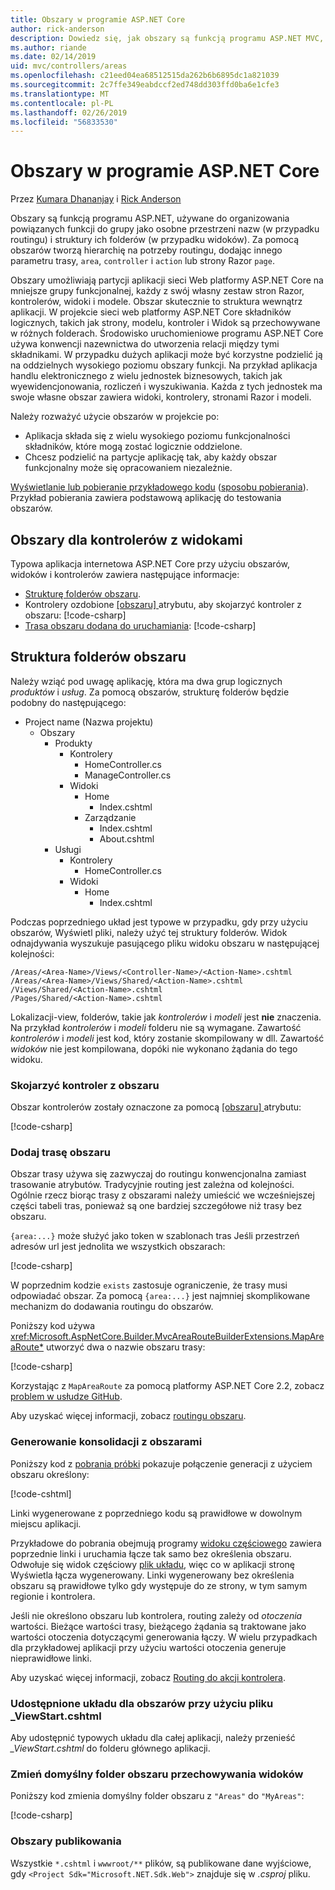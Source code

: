 ```yaml
---
title: Obszary w programie ASP.NET Core
author: rick-anderson
description: Dowiedz się, jak obszary są funkcją programu ASP.NET MVC, używane do organizowania powiązanych funkcji do grupy jako osobne przestrzeni nazw (w przypadku routingu) i struktury ich folderów (w przypadku widoków).
ms.author: riande
ms.date: 02/14/2019
uid: mvc/controllers/areas
ms.openlocfilehash: c21eed04ea68512515da262b6b6895dc1a821039
ms.sourcegitcommit: 2c7ffe349eabdccf2ed748dd303ffd0ba6e1cfe3
ms.translationtype: MT
ms.contentlocale: pl-PL
ms.lasthandoff: 02/26/2019
ms.locfileid: "56833530"
---
```

# <a name="areas-in-aspnet-core"></a>Obszary w programie ASP.NET Core

Przez [Kumara Dhananjay](https://twitter.com/debug_mode) i [Rick Anderson](https://twitter.com/RickAndMSFT)

Obszary są funkcją programu ASP.NET, używane do organizowania powiązanych funkcji do grupy jako osobne przestrzeni nazw (w przypadku routingu) i struktury ich folderów (w przypadku widoków). Za pomocą obszarów tworzą hierarchię na potrzeby routingu, dodając innego parametru trasy, `area`, `controller` i `action` lub strony Razor `page`.

Obszary umożliwiają partycji aplikacji sieci Web platformy ASP.NET Core na mniejsze grupy funkcjonalnej, każdy z swój własny zestaw stron Razor, kontrolerów, widoki i modele. Obszar skutecznie to struktura wewnątrz aplikacji. W projekcie sieci web platformy ASP.NET Core składników logicznych, takich jak strony, modelu, kontroler i Widok są przechowywane w różnych folderach. Środowisko uruchomieniowe programu ASP.NET Core używa konwencji nazewnictwa do utworzenia relacji między tymi składnikami. W przypadku dużych aplikacji może być korzystne podzielić ją na oddzielnych wysokiego poziomu obszary funkcji. Na przykład aplikacja handlu elektronicznego z wielu jednostek biznesowych, takich jak wyewidencjonowania, rozliczeń i wyszukiwania. Każda z tych jednostek ma swoje własne obszar zawiera widoki, kontrolery, stronami Razor i modeli.

Należy rozważyć użycie obszarów w projekcie po:

* Aplikacja składa się z wielu wysokiego poziomu funkcjonalności składników, które mogą zostać logicznie oddzielone.
* Chcesz podzielić na partycje aplikację tak, aby każdy obszar funkcjonalny może się opracowaniem niezależnie.

[Wyświetlanie lub pobieranie przykładowego kodu](https://github.com/aspnet/Docs/tree/master/aspnetcore/mvc/controllers/areas/samples) ([sposobu pobierania](xref:index#how-to-download-a-sample)). Przykład pobierania zawiera podstawową aplikację do testowania obszarów.

## <a name="areas-for-controllers-with-views"></a>Obszary dla kontrolerów z widokami

Typowa aplikacja internetowa ASP.NET Core przy użyciu obszarów, widoków i kontrolerów zawiera następujące informacje:

* [Strukturę folderów obszaru](#area-folder-structure).
* Kontrolery ozdobione [ &lbrack;obszaru&rbrack; ](#attribute) atrybutu, aby skojarzyć kontroler z obszaru: [!code-csharp[](areas/samples/MVCareas/Areas/Products/Controllers/ManageController.cs?name=snippet2)]
* [Trasa obszaru dodana do uruchamiania](#add-area-route): [!code-csharp[](areas/samples/MVCareas/Startup.cs?name=snippet2&highlight=3-6)]

## <a name="area-folder-structure"></a>Struktura folderów obszaru
Należy wziąć pod uwagę aplikację, która ma dwa grup logicznych *produktów* i *usług*. Za pomocą obszarów, strukturę folderów będzie podobny do następującego:

* Project name (Nazwa projektu)
  * Obszary
    * Produkty
      * Kontrolery
        * HomeController.cs
        * ManageController.cs
      * Widoki
        * Home
          * Index.cshtml
        * Zarządzanie
          * Index.cshtml
          * About.cshtml
    * Usługi
      * Kontrolery
        * HomeController.cs
      * Widoki
        * Home
          * Index.cshtml

Podczas poprzedniego układ jest typowe w przypadku, gdy przy użyciu obszarów, Wyświetl pliki, należy użyć tej struktury folderów. Widok odnajdywania wyszukuje pasującego pliku widoku obszaru w następującej kolejności:

```text
/Areas/<Area-Name>/Views/<Controller-Name>/<Action-Name>.cshtml
/Areas/<Area-Name>/Views/Shared/<Action-Name>.cshtml
/Views/Shared/<Action-Name>.cshtml
/Pages/Shared/<Action-Name>.cshtml
   ```

Lokalizacji-view, folderów, takie jak *kontrolerów* i *modeli* jest **nie** znaczenia. Na przykład *kontrolerów* i *modeli* folderu nie są wymagane. Zawartość *kontrolerów* i *modeli* jest kod, który zostanie skompilowany w dll. Zawartość *widoków* nie jest kompilowana, dopóki nie wykonano żądania do tego widoku.

<!-- TODO review:
The content of the *Views* isn't compiled until a request to that view has been made.

What about precompiled views? 
 -->
<a name="attribute"></a>

### <a name="associate-the-controller-with-an-area"></a>Skojarzyć kontroler z obszaru

Obszar kontrolerów zostały oznaczone za pomocą [ &lbrack;obszaru&rbrack; ](xref:Microsoft.AspNetCore.Mvc.AreaAttribute) atrybutu:

[!code-csharp[](areas/samples/MVCareas/Areas/Products/Controllers/ManageController.cs?highlight=5&name=snippet)]

### <a name="add-area-route"></a>Dodaj trasę obszaru

Obszar trasy używa się zazwyczaj do routingu konwencjonalna zamiast trasowanie atrybutów. Tradycyjnie routing jest zależna od kolejności. Ogólnie rzecz biorąc trasy z obszarami należy umieścić we wcześniejszej części tabeli tras, ponieważ są one bardziej szczegółowe niż trasy bez obszaru.

`{area:...}` może służyć jako token w szablonach tras Jeśli przestrzeń adresów url jest jednolita we wszystkich obszarach:

[!code-csharp[](areas/samples/MVCareas/Startup.cs?name=snippet&highlight=18-21)]

W poprzednim kodzie `exists` zastosuje ograniczenie, że trasy musi odpowiadać obszar. Za pomocą `{area:...}` jest najmniej skomplikowane mechanizm do dodawania routingu do obszarów.

Poniższy kod używa <xref:Microsoft.AspNetCore.Builder.MvcAreaRouteBuilderExtensions.MapAreaRoute*> utworzyć dwa o nazwie obszaru trasy:

[!code-csharp[](areas/samples/MVCareas/StartupMapAreaRoute.cs?name=snippet&highlight=18-27)]

Korzystając z `MapAreaRoute` za pomocą platformy ASP.NET Core 2.2, zobacz [problem w usłudze GitHub](https://github.com/aspnet/AspNetCore/issues/7772).

Aby uzyskać więcej informacji, zobacz [routingu obszaru](xref:mvc/controllers/routing#areas).

### <a name="link-generation-with-areas"></a>Generowanie konsolidacji z obszarami

Poniższy kod z [pobrania próbki](https://github.com/aspnet/Docs/tree/master/aspnetcore/mvc/controllers/areas/samples) pokazuje połączenie generacji z użyciem obszaru określony:

[!code-cshtml[](areas/samples/MVCareas/Views/Shared/_testLinksPartial.cshtml?name=snippet)]

Linki wygenerowane z poprzedniego kodu są prawidłowe w dowolnym miejscu aplikacji.

Przykładowe do pobrania obejmują programy [widoku częściowego](xref:mvc/views/partial) zawiera poprzednie linki i uruchamia łącze tak samo bez określenia obszaru. Odwołuje się widok częściowy [plik układu](), więc co w aplikacji stronę Wyświetla łącza wygenerowany. Linki wygenerowany bez określenia obszaru są prawidłowe tylko gdy występuje do ze strony, w tym samym regionie i kontrolera.

Jeśli nie określono obszaru lub kontrolera, routing zależy od *otoczenia* wartości. Bieżące wartości trasy, bieżącego żądania są traktowane jako wartości otoczenia dotyczącymi generowania łączy. W wielu przypadkach dla przykładowej aplikacji przy użyciu wartości otoczenia generuje nieprawidłowe linki.

Aby uzyskać więcej informacji, zobacz [Routing do akcji kontrolera](xref:mvc/controllers/routing).

### <a name="shared-layout-for-areas-using-the-viewstartcshtml-file"></a>Udostępnione układu dla obszarów przy użyciu pliku _ViewStart.cshtml

Aby udostępnić typowych układu dla całej aplikacji, należy przenieść *_ViewStart.cshtml* do folderu głównego aplikacji.

<!-- This section will be completed after https://github.com/aspnet/Docs/pull/10978 is merged.
<a name="arp"></a>

## Areas for Razor Pages
-->
<a name="rename"></a>

### <a name="change-default-area-folder-where-views-are-stored"></a>Zmień domyślny folder obszaru przechowywania widoków

Poniższy kod zmienia domyślny folder obszaru z `"Areas"` do `"MyAreas"`:

[!code-csharp[](areas/samples/MVCareas/Startup2.cs?name=snippet)]

<!-- TODO review - can we delete this. Areas doesn't change publishing - right? -->
### <a name="publishing-areas"></a>Obszary publikowania

Wszystkie `*.cshtml` i `wwwroot/**` plików, są publikowane dane wyjściowe, gdy `<Project Sdk="Microsoft.NET.Sdk.Web">` znajduje się w *.csproj* pliku.
